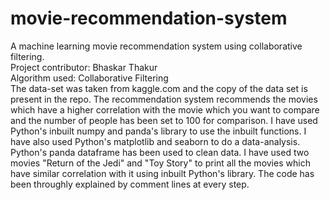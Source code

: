 # movie-recommendation-system
A machine learning movie recommendation system using collaborative filtering.   
Project contributor: Bhaskar Thakur  
Algorithm used: Collaborative Filtering   
The data-set was taken from kaggle.com and the copy of the data set is present in the repo.   The recommendation system recommends the movies which have a higher correlation with the movie  which you want to compare and the number of people has been set to 100 for comparison.   I have used Python's inbuilt numpy and panda's library to use the inbuilt functions. I have also used Python's matplotlib and seaborn to do a data-analysis. Python's panda dataframe has been used to clean data. I have used two movies "Return of the Jedi" and "Toy Story" to print all the movies which have similar correlation with it using inbuilt Python's library. The code has been throughly explained by comment lines at every step. 
